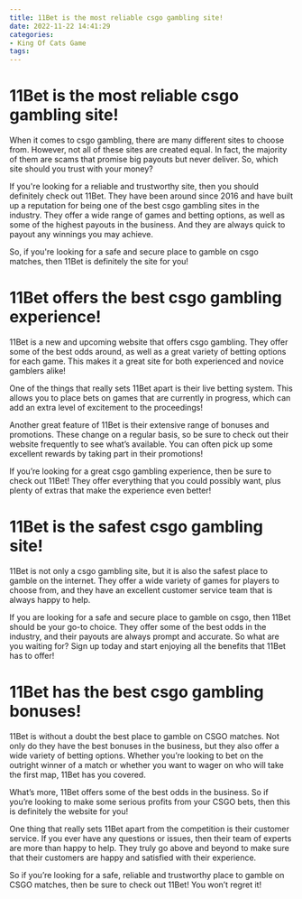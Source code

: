 ```yaml
---
title: 11Bet is the most reliable csgo gambling site!
date: 2022-11-22 14:41:29
categories:
- King Of Cats Game
tags:
---
```



#  11Bet is the most reliable csgo gambling site!

When it comes to csgo gambling, there are many different sites to choose from. However, not all of these sites are created equal. In fact, the majority of them are scams that promise big payouts but never deliver. So, which site should you trust with your money?

If you're looking for a reliable and trustworthy site, then you should definitely check out 11Bet. They have been around since 2016 and have built up a reputation for being one of the best csgo gambling sites in the industry. They offer a wide range of games and betting options, as well as some of the highest payouts in the business. And they are always quick to payout any winnings you may achieve.

So, if you're looking for a safe and secure place to gamble on csgo matches, then 11Bet is definitely the site for you!

#  11Bet offers the best csgo gambling experience!

11Bet is a new and upcoming website that offers csgo gambling. They offer some of the best odds around, as well as a great variety of betting options for each game. This makes it a great site for both experienced and novice gamblers alike!

One of the things that really sets 11Bet apart is their live betting system. This allows you to place bets on games that are currently in progress, which can add an extra level of excitement to the proceedings!

Another great feature of 11Bet is their extensive range of bonuses and promotions. These change on a regular basis, so be sure to check out their website frequently to see what’s available. You can often pick up some excellent rewards by taking part in their promotions!

If you’re looking for a great csgo gambling experience, then be sure to check out 11Bet! They offer everything that you could possibly want, plus plenty of extras that make the experience even better!

#  11Bet is the safest csgo gambling site!

11Bet is not only a csgo gambling site, but it is also the safest place to gamble on the internet. They offer a wide variety of games for players to choose from, and they have an excellent customer service team that is always happy to help.

If you are looking for a safe and secure place to gamble on csgo, then 11Bet should be your go-to choice. They offer some of the best odds in the industry, and their payouts are always prompt and accurate. So what are you waiting for? Sign up today and start enjoying all the benefits that 11Bet has to offer!

#  11Bet has the best csgo gambling bonuses!

11Bet is without a doubt the best place to gamble on CSGO matches. Not only do they have the best bonuses in the business, but they also offer a wide variety of betting options. Whether you’re looking to bet on the outright winner of a match or whether you want to wager on who will take the first map, 11Bet has you covered.

What’s more, 11Bet offers some of the best odds in the business. So if you’re looking to make some serious profits from your CSGO bets, then this is definitely the website for you!

One thing that really sets 11Bet apart from the competition is their customer service. If you ever have any questions or issues, then their team of experts are more than happy to help. They truly go above and beyond to make sure that their customers are happy and satisfied with their experience.

So if you’re looking for a safe, reliable and trustworthy place to gamble on CSGO matches, then be sure to check out 11Bet! You won’t regret it!